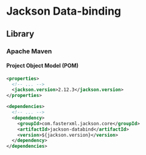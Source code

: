 # Jackson Data-binding

## Library

### Apache Maven

#### Project Object Model (POM)

```xml
<properties>
  <!-- ... -->
  <jackson.version>2.12.3</jackson.version>
</properties>

<dependencies>
  <!-- ... -->
  <dependency>
    <groupId>com.fasterxml.jackson.core</groupId>
    <artifactId>jackson-databind</artifactId>
    <version>${jackson.version}</version>
  </dependency>
</dependencies>
```
